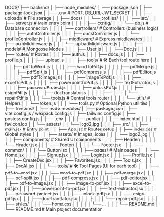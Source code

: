 DOCS/
├── backend/
│   ├── node_modules/
│   ├── package.json
│   ├── package-lock.json
│   ├── .env                     # PORT, DB_URI, JWT_SECRET
│   │
│   ├── uploads/                 # File storage
│   │   ├── docs/
│   │   └── profiles/
│   │
│   ├── src/
│   │   ├── server.js            # Main entry point
│   │
│   │   ├── config/
│   │   │   └── db.js            # Database connection
│   │
│   │   ├── controllers/         # Controllers (business logic)
│   │   │   ├── authController.js
│   │   │   ├── docsController.js
│   │   │   └── profileController.js
│   │
│   │   ├── middleware/          # Express middlewares
│   │   │   ├── authMiddleware.js
│   │   │   └── uploadMiddleware.js
│   │
│   │   ├── models/              # Mongoose Models
│   │   │   ├── User.js
│   │   │   └── Doc.js
│   │
│   │   ├── routes/              # Routes
│   │   │   ├── auth.js
│   │   │   ├── docs.js
│   │   │   ├── profile.js
│   │   │   ├── upload.js
│   │   │   ├── tools/           # 🛠 Each tool route here
│   │   │   │   ├── pdfToWord.js
│   │   │   │   ├── wordToPdf.js
│   │   │   │   ├── pdfMerge.js
│   │   │   │   ├── pdfSplit.js
│   │   │   │   ├── pdfCompress.js
│   │   │   │   ├── pdfEditor.js
│   │   │   │   ├── pdfToImage.js
│   │   │   │   ├── imageToPdf.js
│   │   │   │   ├── excelToPdf.js
│   │   │   │   ├── powerpointToPdf.js
│   │   │   │   ├── textExtractor.js
│   │   │   │   ├── passwordProtect.js
│   │   │   │   ├── unlockPdf.js
│   │   │   │   ├── esignPdf.js
│   │   │   │   ├── docTranslator.js
│   │   │   │   ├── 
│   │   │   │   └── repairPdf.js
│   │   │   └── tools.js         # Central tools router
│   │
│   │   └── utils/               # Helpers
│   │       └── token.js
│   │
│   └── tools.py                 # Optional Python utilities
│
├── frontend/
│   ├── node_modules/
│   ├── package.json
│   ├── vite.config.js / webpack.config.js
│   ├── tailwind.config.js
│   ├── postcss.config.js
│   ├── .env
│   │
│   ├── public/
│   │   ├── index.html
│   │   ├── favicon.ico
│   │   └── assets/
│   │       └── logo2.jpg
│   │
│   ├── src/
│   │   ├── main.jsx             # Entry point
│   │   ├── App.jsx              # Routes setup
│   │   ├── index.css            # Global styles
│   │
│   │   ├── assets/              # Images, icons
│   │   │   └── logo2.jpg
│   │
│   │   ├── components/          # Shared UI components
│   │   │   ├── Header/
│   │   │   │   └── Header.jsx
│   │   │   ├── Footer/
│   │   │   │   └── Footer.jsx
│   │   │   └── common/
│   │   │       └── Button.jsx
│   │
│   │   ├── pages/               # Main pages
│   │   │   ├── Home.jsx
│   │   │   ├── Signup.jsx
│   │   │   ├── Login.jsx
│   │   │   ├── Profile.jsx
│   │   │   ├── CreateDoc.jsx
│   │   │   ├── Favorites.jsx
│   │   │   ├── Tools.jsx
│   │   │   ├── DocAI.jsx
│   │   │   └── tools/           # 🛠 Tool Pages (UI for each tool)
│   │   │       ├── pdf-to-word.jsx
│   │   │       ├── word-to-pdf.jsx
│   │   │       ├── pdf-merge.jsx
│   │   │       ├── pdf-split.jsx
│   │   │       ├── pdf-compress.jsx
│   │   │       ├── pdf-editor.jsx
│   │   │       ├── pdf-to-image.jsx
│   │   │       ├── image-to-pdf.jsx
│   │   │       ├── excel-to-pdf.jsx
│   │   │       ├── powerpoint-to-pdf.jsx
│   │   │       ├── text-extractor.jsx
│   │   │       ├── password-protect.jsx
│   │   │       ├── unlock-pdf.jsx
│   │   │       ├── esign-pdf.jsx
│   │   │       ├── doc-translator.jsx
│   │   │       ├
│   │   │       └── repair-pdf.jsx
│   │
│   │   ├── styles/
│   │   │   └── home.css
│   │   │
│   │   └── ...
│   │
│   └── README.md
│
└── README.md                    # Main project documentation
